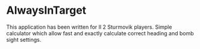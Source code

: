 # AlwaysInTarget

This application has been written for Il 2 Sturmovik players. Simple calculator which allow fast and exactly calculate correct heading and bomb sight settings.
